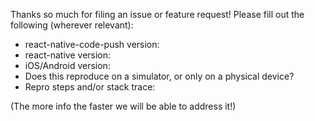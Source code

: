 Thanks so much for filing an issue or feature request! Please fill out the following (wherever relevant):

* react-native-code-push version:
* react-native version:
* iOS/Android version:
* Does this reproduce on a simulator, or only on a physical device?
* Repro steps and/or stack trace:

(The more info the faster we will be able to address it!)
